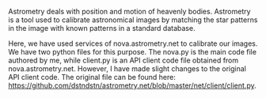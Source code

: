 Astrometry deals with position and motion of heavenly bodies. Astrometry is a tool used to calibrate astronomical images by matching the star patterns in the image with known patterns in a standard database.

Here, we have used services of nova.astrometry.net to calibrate our images. We have two python files for this purpose. The nova.py is the main code file authored by me, while client.py is an API client code file obtained from nova.astrometry.net. However, I have made slight changes to the original API client code. The original file can be found here:  https://github.com/dstndstn/astrometry.net/blob/master/net/client/client.py.
